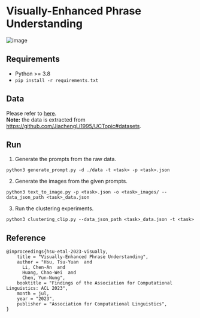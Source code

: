 # Visually-Enhanced Phrase Understanding
![image](https://github.com/MiuLab/VisualLU/assets/57943718/33271fab-d976-42ed-9de2-c7c87aea8471)

## Requirements
* Python >= 3.8
* `pip install -r requirements.txt`

## Data
Please refer to [here](https://drive.google.com/drive/folders/14pvnY02bVgr_X_rCRbxv1oU_eW9AY7jx?usp=drive_link).\
**Note:** the data is extracted from https://github.com/JiachengLi1995/UCTopic#datasets.

## Run
1. Generate the prompts from the raw data.
```
python3 generate_prompt.py -d ./data -t <task> -p <task>.json
```
2. Generate the images from the given prompts.
```
python3 text_to_image.py -p <task>.json -o <task>_images/ --data_json_path <task>_data.json
```
3. Run the clustering experiments.
```
python3 clustering_clip.py --data_json_path <task>_data.json -t <task>
```

## Reference
```
@inproceedings{hsu-etal-2023-visually,
    title = "Visually-Enhanced Phrase Understanding",
    author = "Hsu, Tsu-Yuan  and
      Li, Chen-An  and
      Huang, Chao-Wei  and
      Chen, Yun-Nung",
    booktitle = "Findings of the Association for Computational Linguistics: ACL 2023",
    month = jul,
    year = "2023",
    publisher = "Association for Computational Linguistics",
}
```